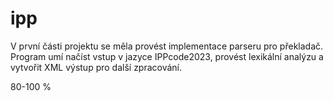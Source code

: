 # ipp

V první části projektu se měla provést implementace parseru pro překladač. Program umí načíst vstup v jazyce IPPcode2023, provést lexikální analýzu a vytvořit XML výstup pro další zpracování.

80-100 %

